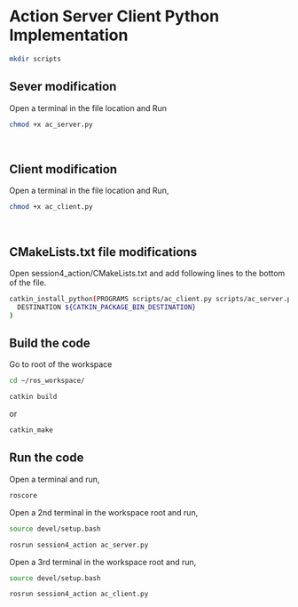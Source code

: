 # Action Server Client Python Implementation

```sh
mkdir scripts
```

## Sever modification

Open a terminal in the file location and Run

```sh
chmod +x ac_server.py
```

<br>

## Client modification

Open a terminal in the file location and Run,

```sh
chmod +x ac_client.py
```
<br>

## CMakeLists.txt file modifications

Open session4_action/CMakeLists.txt and add following lines to the bottom of the file.

```sh
catkin_install_python(PROGRAMS scripts/ac_client.py scripts/ac_server.py
  DESTINATION ${CATKIN_PACKAGE_BIN_DESTINATION}
)

```

## Build the code 

Go to root of the workspace

```sh
cd ~/ros_workspace/
```
```sh
catkin build
```
or
```sh
catkin_make
```

## Run the code

Open a terminal and run,

```sh
roscore
```

Open a 2nd terminal in the workspace root and run,
	
```sh
source devel/setup.bash
```
```sh
rosrun session4_action ac_server.py
```

Open a 3rd terminal in the workspace root and run,

```sh
source devel/setup.bash
```
```sh
rosrun session4_action ac_client.py
```